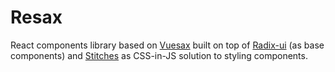 # Resax

React components library based on [Vuesax](https://vuesax.com) built on top of [Radix-ui](https://radix-ui.com) (as base components) and [Stitches](https://stitches.dev) as CSS-in-JS solution to styling components.
